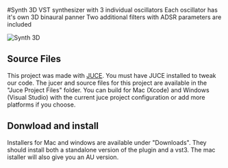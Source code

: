 #Synth 3D
VST synthesizer with 3 individual oscillators
Each oscillator has it's own 3D binaural panner
Two additional filters with ADSR parameters are included

![Synth 3D](https://dafaronbi.github.io/Synth-3D/img/synthGIF.gif)

## Source Files
This project was made with [JUCE](https://github.com/juce-framework/JUCE). You must have JUCE installed to tweak our code. The jucer and source files for this project are available in the "Juce Project Files" folder. You can build for Mac (Xcode) and Windows (Visual Studio) with the current juce project configuration or add more platforms if you choose.

## Donwload and install
Installers for Mac and windows are available under "Downloads". They should install both a standalone version of the plugin and a vst3. The mac istaller will also give you an AU version.
